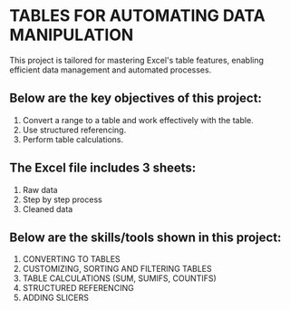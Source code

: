 # TABLES FOR AUTOMATING DATA MANIPULATION
This project is tailored for mastering Excel's table features,
enabling efficient data management and automated processes.

## Below are the key objectives of this project:
1. Convert a range to a table and work effectively with the table.
2. Use structured referencing.
3. Perform table calculations.

## The Excel file includes 3 sheets:
1. Raw data
2. Step by step process
3. Cleaned data

## Below are the skills/tools shown in this project:
1. CONVERTING TO TABLES
2. CUSTOMIZING, SORTING AND FILTERING TABLES
3. TABLE CALCULATIONS (SUM, SUMIFS, COUNTIFS)
4. STRUCTURED REFERENCING
5. ADDING SLICERS
